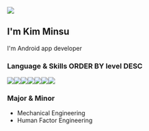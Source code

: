 <a href="www.linkedin.com/in/stand-alone11"><img src="https://img.shields.io/badge/MinsuKim-0a66c2?logo=Linkedin"></a>

## I'm Kim Minsu

I'm Android app developer 

### Language & Skills  ORDER BY level DESC

<img src="https://img.shields.io/badge/Java-007396?logo=Java&logoColor=white"/><img src="https://img.shields.io/badge/Kotlin-7f52ff?logo=Kotlin&logoColor=white"/><img src="https://img.shields.io/badge/Android-3DDC84?logo=Android&logoColor=white"/><img src="https://img.shields.io/badge/JavaScript-f7df1e?logo=JavaScript&logoColor=black"/><img src="https://img.shields.io/badge/HTML5-e34f26?logo=HTML5&logoColor=white"/><img src="https://img.shields.io/badge/CSS3-1572b6?logo=CSS3&logoColor=white"/><img src="https://img.shields.io/badge/Spring Boot-6db33f?logo=Spring Boot&logoColor=white"/>

### Major & Minor

- Mechanical Engineering
- Human Factor Engineering
